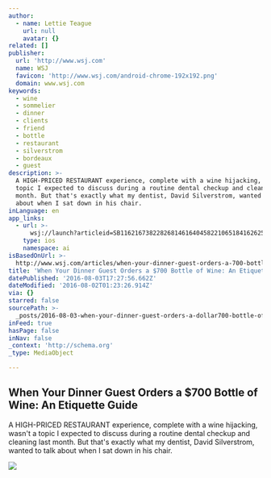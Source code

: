 ```yaml
---
author:
  - name: Lettie Teague
    url: null
    avatar: {}
related: []
publisher:
  url: 'http://www.wsj.com'
  name: WSJ
  favicon: 'http://www.wsj.com/android-chrome-192x192.png'
  domain: www.wsj.com
keywords:
  - wine
  - sommelier
  - dinner
  - clients
  - friend
  - bottle
  - restaurant
  - silverstrom
  - bordeaux
  - guest
description: >-
  A HIGH-PRICED RESTAURANT experience, complete with a wine hijacking, wasn't a
  topic I expected to discuss during a routine dental checkup and cleaning last
  month. But that's exactly what my dentist, David Silverstrom, wanted to talk
  about when I sat down in his chair.
inLanguage: en
app_links:
  - url: >-
      wsj://launch?articleid=SB11621673822826814616404582210651841626254&headline=What%20to%20do%20when%20your%20dinner%20guest%20orders%20a%20%24700%20bottle%20of%20wine&weburl=http://www.wsj.com/articles/SB11621673822826814616404582210651841626254
    type: ios
    namespace: ai
isBasedOnUrl: >-
  http://www.wsj.com/articles/when-your-dinner-guest-orders-a-700-bottle-of-wine-an-etiquette-guide-1470089546
title: 'When Your Dinner Guest Orders a $700 Bottle of Wine: An Etiquette Guide'
datePublished: '2016-08-03T17:27:56.662Z'
dateModified: '2016-08-02T01:23:26.914Z'
via: {}
starred: false
sourcePath: >-
  _posts/2016-08-03-when-your-dinner-guest-orders-a-dollar700-bottle-of-wine-an-etiq.md
inFeed: true
hasPage: false
inNav: false
_context: 'http://schema.org'
_type: MediaObject

---
```

<article style=""><h1>When Your Dinner Guest Orders a $700 Bottle of Wine: An Etiquette Guide</h1><p>A HIGH-PRICED RESTAURANT experience, complete with a wine hijacking, wasn't a topic I expected to discuss during a routine dental checkup and cleaning last month. But that's exactly what my dentist, David Silverstrom, wanted to talk about when I sat down in his chair.</p><img src="https://si.wsj.net/public/resources/images/BN-PF130_wine08_G_20160801173845.jpg" /></article>